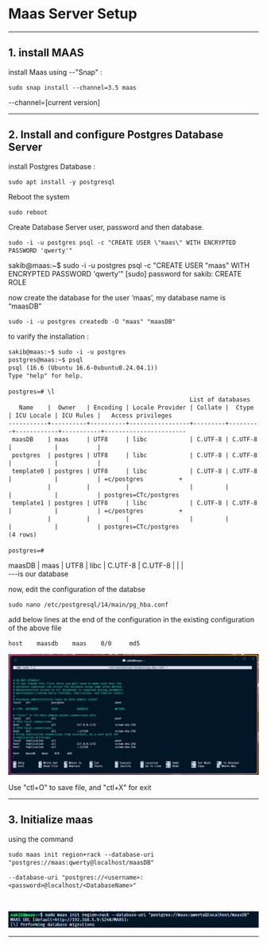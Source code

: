 # Maas Server Setup 

---

## 1. install MAAS

install Maas using --"Snap" :
```shell
sudo snap install --channel=3.5 maas
```
--channel=[current version]

---

## 2. Install and configure Postgres Database Server

install Postgres Database :
```shell
sudo apt install -y postgresql
```

Reboot the system
```shell
sudo reboot
```

Create Database Server user, password and then database.
```shell
sudo -i -u postgres psql -c "CREATE USER \"maas\" WITH ENCRYPTED PASSWORD 'qwerty'"
```
sakib@maas:~$ sudo -i -u postgres psql -c "CREATE USER \"maas\" WITH ENCRYPTED PASSWORD 'qwerty'"
[sudo] password for sakib: 
CREATE ROLE

now create the database for the user ‘maas’, my database name is “maasDB”
```shell
sudo -i -u postgres createdb -O "maas" "maasDB"
```

to varify the installation :

```shell
sakib@maas:~$ sudo -i -u postgres
postgres@maas:~$ psql
psql (16.6 (Ubuntu 16.6-0ubuntu0.24.04.1))
Type "help" for help.

postgres=# \l
                                                   List of databases
   Name    |  Owner   | Encoding | Locale Provider | Collate |  Ctype  | ICU Locale | ICU Rules |   Access privileges   
-----------+----------+----------+-----------------+---------+---------+------------+-----------+-----------------------
 maasDB    | maas     | UTF8     | libc            | C.UTF-8 | C.UTF-8 |            |           |
 postgres  | postgres | UTF8     | libc            | C.UTF-8 | C.UTF-8 |            |           |
 template0 | postgres | UTF8     | libc            | C.UTF-8 | C.UTF-8 |            |           | =c/postgres          +
           |          |          |                 |         |         |            |           | postgres=CTc/postgres
 template1 | postgres | UTF8     | libc            | C.UTF-8 | C.UTF-8 |            |           | =c/postgres          +
           |          |          |                 |         |         |            |           | postgres=CTc/postgres
(4 rows)

postgres=#
```

 maasDB    | maas     | UTF8     | libc            | C.UTF-8 | C.UTF-8 |            |           |
 </br>---is our database


now, edit the configuration of the databse

```shell
sudo nano /etc/postgresql/14/main/pg_hba.conf
```

add below lines at the end of the configuration in the existing configuration of the above file
```shell
host    maasdb    maas    0/0     md5
```
![ScreenShot](SS-01.png)

Use "ctl+O" to save file, and "ctl+X" for exit

---

## 3. Initialize maas 

using the command 
```shell
sudo maas init region+rack --database-uri "postgres://maas:qwerty@localhost/maasDB"
```
```shell
--database-uri "postgres://<username>:<password>@localhost/<DatabaseName>"
```
</br>

![ScreenShot](SS-02.png)

---
